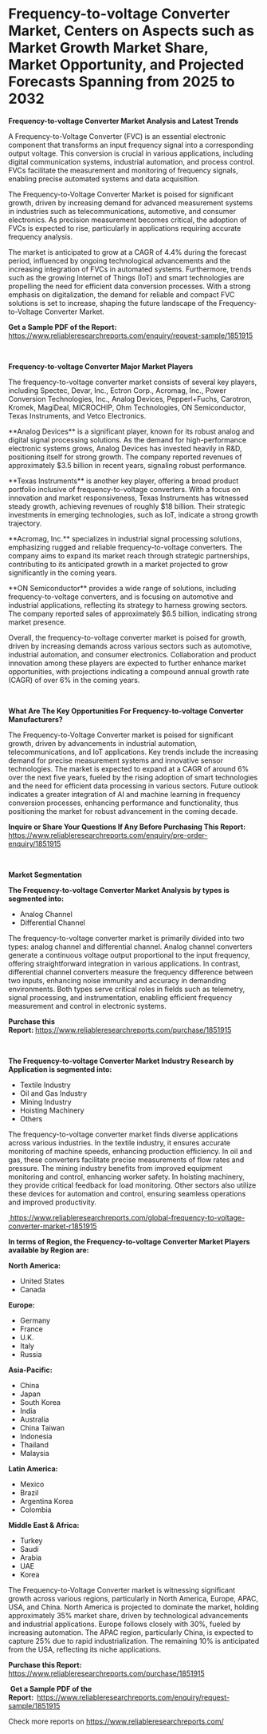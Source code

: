 <p><h1>Frequency-to-voltage Converter Market, Centers on Aspects such as Market Growth Market Share, Market Opportunity, and Projected Forecasts Spanning from 2025 to 2032</h1></p><p><strong>Frequency-to-voltage Converter Market Analysis and Latest Trends</strong></p>
<p><p>A Frequency-to-Voltage Converter (FVC) is an essential electronic component that transforms an input frequency signal into a corresponding output voltage. This conversion is crucial in various applications, including digital communication systems, industrial automation, and process control. FVCs facilitate the measurement and monitoring of frequency signals, enabling precise automated systems and data acquisition.</p><p>The Frequency-to-Voltage Converter Market is poised for significant growth, driven by increasing demand for advanced measurement systems in industries such as telecommunications, automotive, and consumer electronics. As precision measurement becomes critical, the adoption of FVCs is expected to rise, particularly in applications requiring accurate frequency analysis.</p><p>The market is anticipated to grow at a CAGR of 4.4% during the forecast period, influenced by ongoing technological advancements and the increasing integration of FVCs in automated systems. Furthermore, trends such as the growing Internet of Things (IoT) and smart technologies are propelling the need for efficient data conversion processes. With a strong emphasis on digitalization, the demand for reliable and compact FVC solutions is set to increase, shaping the future landscape of the Frequency-to-Voltage Converter Market.</p></p>
<p><strong>Get a Sample PDF of the Report:&nbsp;</strong> <a href="https://www.reliableresearchreports.com/enquiry/request-sample/1851915?utm_campaign=2737&utm_medium=2&utm_source=Github&utm_content=ia&utm_term=26032025&utm_id=frequency-to-voltage-converter">https://www.reliableresearchreports.com/enquiry/request-sample/1851915</a></p>
<p>&nbsp;</p>
<p><strong>Frequency-to-voltage Converter Major Market Players</strong></p>
<p><p>The frequency-to-voltage converter market consists of several key players, including Spectec, Devar, Inc., Ectron Corp., Acromag, Inc., Power Conversion Technologies, Inc., Analog Devices, Pepperl+Fuchs, Carotron, Kromek, MagiDeal, MICROCHIP, Ohm Technologies, ON Semiconductor, Texas Instruments, and Vetco Electronics.</p><p>**Analog Devices** is a significant player, known for its robust analog and digital signal processing solutions. As the demand for high-performance electronic systems grows, Analog Devices has invested heavily in R&D, positioning itself for strong growth. The company reported revenues of approximately $3.5 billion in recent years, signaling robust performance.</p><p>**Texas Instruments** is another key player, offering a broad product portfolio inclusive of frequency-to-voltage converters. With a focus on innovation and market responsiveness, Texas Instruments has witnessed steady growth, achieving revenues of roughly $18 billion. Their strategic investments in emerging technologies, such as IoT, indicate a strong growth trajectory.</p><p>**Acromag, Inc.** specializes in industrial signal processing solutions, emphasizing rugged and reliable frequency-to-voltage converters. The company aims to expand its market reach through strategic partnerships, contributing to its anticipated growth in a market projected to grow significantly in the coming years.</p><p>**ON Semiconductor** provides a wide range of solutions, including frequency-to-voltage converters, and is focusing on automotive and industrial applications, reflecting its strategy to harness growing sectors. The company reported sales of approximately $6.5 billion, indicating strong market presence.</p><p>Overall, the frequency-to-voltage converter market is poised for growth, driven by increasing demands across various sectors such as automotive, industrial automation, and consumer electronics. Collaboration and product innovation among these players are expected to further enhance market opportunities, with projections indicating a compound annual growth rate (CAGR) of over 6% in the coming years.</p></p>
<p>&nbsp;</p>
<p><strong>What Are The Key Opportunities For Frequency-to-voltage Converter Manufacturers?</strong></p>
<p><p>The Frequency-to-Voltage Converter market is poised for significant growth, driven by advancements in industrial automation, telecommunications, and IoT applications. Key trends include the increasing demand for precise measurement systems and innovative sensor technologies. The market is expected to expand at a CAGR of around 6% over the next five years, fueled by the rising adoption of smart technologies and the need for efficient data processing in various sectors. Future outlook indicates a greater integration of AI and machine learning in frequency conversion processes, enhancing performance and functionality, thus positioning the market for robust advancement in the coming decade.</p></p>
<p><strong>Inquire or Share Your Questions If Any Before Purchasing This Report:</strong> <a href="https://www.reliableresearchreports.com/enquiry/pre-order-enquiry/1851915?utm_campaign=2737&utm_medium=2&utm_source=Github&utm_content=ia&utm_term=26032025&utm_id=frequency-to-voltage-converter">https://www.reliableresearchreports.com/enquiry/pre-order-enquiry/1851915</a></p>
<p>&nbsp;</p>
<p><strong>Market Segmentation</strong></p>
<p><strong>The Frequency-to-voltage Converter Market Analysis by types is segmented into:</strong></p>
<p><ul><li>Analog Channel</li><li>Differential Channel</li></ul></p>
<p><p>The frequency-to-voltage converter market is primarily divided into two types: analog channel and differential channel. Analog channel converters generate a continuous voltage output proportional to the input frequency, offering straightforward integration in various applications. In contrast, differential channel converters measure the frequency difference between two inputs, enhancing noise immunity and accuracy in demanding environments. Both types serve critical roles in fields such as telemetry, signal processing, and instrumentation, enabling efficient frequency measurement and control in electronic systems.</p></p>
<p><strong>Purchase this Report:&nbsp;</strong><a href="https://www.reliableresearchreports.com/purchase/1851915?utm_campaign=2737&utm_medium=2&utm_source=Github&utm_content=ia&utm_term=26032025&utm_id=frequency-to-voltage-converter">https://www.reliableresearchreports.com/purchase/1851915</a></p>
<p>&nbsp;</p>
<p><strong>The Frequency-to-voltage Converter Market Industry Research by Application is segmented into:</strong></p>
<p><ul><li>Textile Industry</li><li>Oil and Gas Industry</li><li>Mining Industry</li><li>Hoisting Machinery</li><li>Others</li></ul></p>
<p><p>The frequency-to-voltage converter market finds diverse applications across various industries. In the textile industry, it ensures accurate monitoring of machine speeds, enhancing production efficiency. In oil and gas, these converters facilitate precise measurements of flow rates and pressure. The mining industry benefits from improved equipment monitoring and control, enhancing worker safety. In hoisting machinery, they provide critical feedback for load monitoring. Other sectors also utilize these devices for automation and control, ensuring seamless operations and improved productivity.</p></p>
<p><a href="https://www.reliableresearchreports.com/global-frequency-to-voltage-converter-market-r1851915?utm_campaign=2737&utm_medium=2&utm_source=Github&utm_content=ia&utm_term=26032025&utm_id=frequency-to-voltage-converter">&nbsp;https://www.reliableresearchreports.com/global-frequency-to-voltage-converter-market-r1851915</a></p>
<p><strong>In terms of Region, the Frequency-to-voltage Converter Market Players available by Region are:</strong></p>
<p>
    <p> <strong> North America: </strong>
        <ul>
            <li>United States</li>
            <li>Canada</li>
        </ul>
        </p> 
    <p> <strong> Europe: </strong>
        <ul>
            <li>Germany</li>
            <li>France</li>
            <li>U.K.</li>
            <li>Italy</li>
            <li>Russia</li>
        </ul>
        </p> 
    <p> <strong> Asia-Pacific: </strong>
        <ul>
            <li>China</li>
            <li>Japan</li>
            <li>South Korea</li>
            <li>India</li>
            <li>Australia</li>
            <li>China Taiwan</li>
            <li>Indonesia</li>
            <li>Thailand</li>
            <li>Malaysia</li>
        </ul>
        </p> 
    <p> <strong> Latin America: </strong>
        <ul>
            <li>Mexico</li>
            <li>Brazil</li>
            <li>Argentina Korea</li>
            <li>Colombia</li>
        </ul>
        </p> 
    <p> <strong> Middle East & Africa: </strong>
        <ul>
            <li>Turkey</li>
            <li>Saudi</li>
            <li>Arabia</li>
            <li>UAE</li>
            <li>Korea</li>
        </ul>
    </p>
    </p>
<p><p>The Frequency-to-Voltage Converter market is witnessing significant growth across various regions, particularly in North America, Europe, APAC, USA, and China. North America is projected to dominate the market, holding approximately 35% market share, driven by technological advancements and industrial applications. Europe follows closely with 30%, fueled by increasing automation. The APAC region, particularly China, is expected to capture 25% due to rapid industrialization. The remaining 10% is anticipated from the USA, reflecting its niche applications.</p></p>
<p><strong>Purchase this Report: </strong><a href="https://www.reliableresearchreports.com/purchase/1851915?utm_campaign=2737&utm_medium=2&utm_source=Github&utm_content=ia&utm_term=26032025&utm_id=frequency-to-voltage-converter">https://www.reliableresearchreports.com/purchase/1851915</a></p>
<p>&nbsp;<strong>Get a Sample PDF of the Report:&nbsp;&nbsp;</strong><a href="https://www.reliableresearchreports.com/enquiry/request-sample/1851915?utm_campaign=2737&utm_medium=2&utm_source=Github&utm_content=ia&utm_term=26032025&utm_id=frequency-to-voltage-converter">https://www.reliableresearchreports.com/enquiry/request-sample/1851915</a></p>
<p><strong></strong></p>
<p>Check more reports on <a href="https://www.reliableresearchreports.com/?utm_campaign=2737&utm_medium=2&utm_source=Github&utm_content=ia&utm_term=26032025&utm_id=frequency-to-voltage-converter">https://www.reliableresearchreports.com/</a></p>
